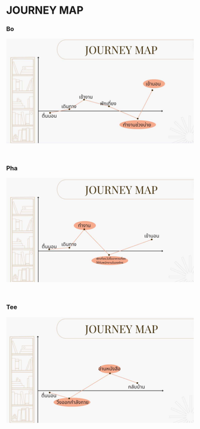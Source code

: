 # JOURNEY MAP
<h3>Bo</h3>
<img src ="image/bo_jm.jpg">
</p>
<br>

<h3>Pha</h3>
<img src ="image/pha_jm.jpg">
</p>
<br>

<h3>Tee</h3>
<img src ="image/tee_jm.jpg">
<br>
